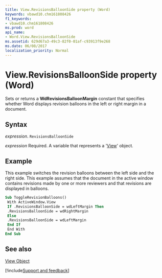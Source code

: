```yaml
---
title: View.RevisionsBalloonSide property (Word)
keywords: vbawd10.chm161808426
f1_keywords:
- vbawd10.chm161808426
ms.prod: word
api_name:
- Word.View.RevisionsBalloonSide
ms.assetid: 629d67a3-49c3-82f0-01af-c93913f9e268
ms.date: 06/08/2017
localization_priority: Normal
---
```



# View.RevisionsBalloonSide property (Word)

Sets or returns a  **WdRevisionsBalloonMargin** constant that specifies whether Word displays revision balloons in the left or right margin in a document.


## Syntax

_expression_. `RevisionsBalloonSide`

_expression_ Required. A variable that represents a '[View](Word.View.md)' object.


## Example

This example switches the revision balloons between the left side and the right side. This example assumes that the document in the active window contains revisions made by one or more reviewers and that revisions are displayed in balloons.


```vb
Sub ToggleRevisionBalloons() 
 With ActiveWindow.View 
 If .RevisionsBalloonSide = wdLeftMargin Then 
 .RevisionsBalloonSide = wdRightMargin 
 Else 
 .RevisionsBalloonSide = wdLeftMargin 
 End If 
 End With 
End Sub
```


## See also


[View Object](Word.View.md)

[!include[Support and feedback](~/includes/feedback-boilerplate.md)]